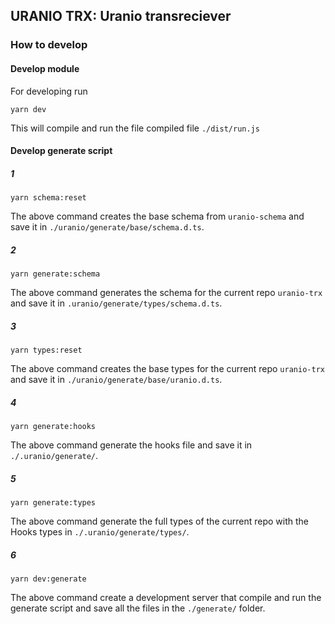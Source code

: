 ## URANIO TRX: Uranio transreciever

### How to develop

#### Develop module

For developing run
```
yarn dev
```

This will compile and run the file compiled file `./dist/run.js`

#### Develop generate script

##### 1
```
yarn schema:reset
```
The above command creates the base schema from `uranio-schema` and save it in
`./uranio/generate/base/schema.d.ts`.

##### 2
```
yarn generate:schema
```
The above command generates the schema for the current repo `uranio-trx` and save
it in `.uranio/generate/types/schema.d.ts`.

##### 3
```
yarn types:reset
```
The above command creates the base types for the current repo `uranio-trx` and save it in
`./uranio/generate/base/uranio.d.ts`.

##### 4
```
yarn generate:hooks
```
The above command generate the hooks file and save it in `./.uranio/generate/`.

##### 5
```
yarn generate:types
```
The above command generate the full types of the current repo with the Hooks types
in `./.uranio/generate/types/`.

##### 6
```
yarn dev:generate
```
The above command create a development server that compile and run the generate
script and save all the files in the `./generate/` folder.


